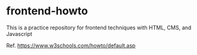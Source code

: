 # frontend-howto

This is a practice repository for frontend techniques with HTML, CMS, and Javascript

Ref. https://www.w3schools.com/howto/default.asp
